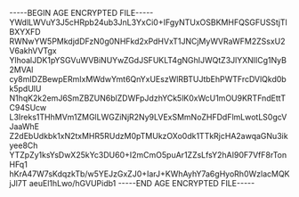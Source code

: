 -----BEGIN AGE ENCRYPTED FILE-----
YWdlLWVuY3J5cHRpb24ub3JnL3YxCi0+IFgyNTUxOSBKMHFQSGFUSStjTlBXYXFD
RWNwYW5PMkdjdDFzN0g0NHFkd2xPdHVxT1JNCjMyWVRaWFM2ZSsxU2V6akhVVTgx
YlhoalJDK1pYSGVuWVBiNUYwZGdJSFUKLT4gNGhIJWQtZ3JlYXNlICg1NyB2MVAl
cy8mIDZBewpERmIxMWdwYmt6QnYxUEszWlRBTUJtbEhPWTFrcDVlQkd0bk5pdUlU
N1hqK2k2emJ6SmZBZUN6blZDWFpJdzhYCk5lK0xWcU1mOU9KRTFndEttTC94SUcw
L3Ireks1THhMVm1ZMGlLWGZiNjR2Ny9LVExSMmNoZHFDdFlmLwotLS0gcVJaaWhE
Z2dEbUdkbk1xN2txMHR5RUdzM0pTMUkzOXo0dk1TTkRjcHA2awqaGNu3ikyee8Ch
YTZpZy1ksYsDwX25kYc3DU60+I2mCmO5puAr1ZZsLfsY2hAI90F7VfF8rTonHFq1
hKrA47W7sKdqzkTb/w5YEJzGxZJ0+IarJ+KWhAyhY7a6gHyoRh0WzlacMQKjJl7T
aeuEl1hLwo/hGVUPidb1
-----END AGE ENCRYPTED FILE-----
